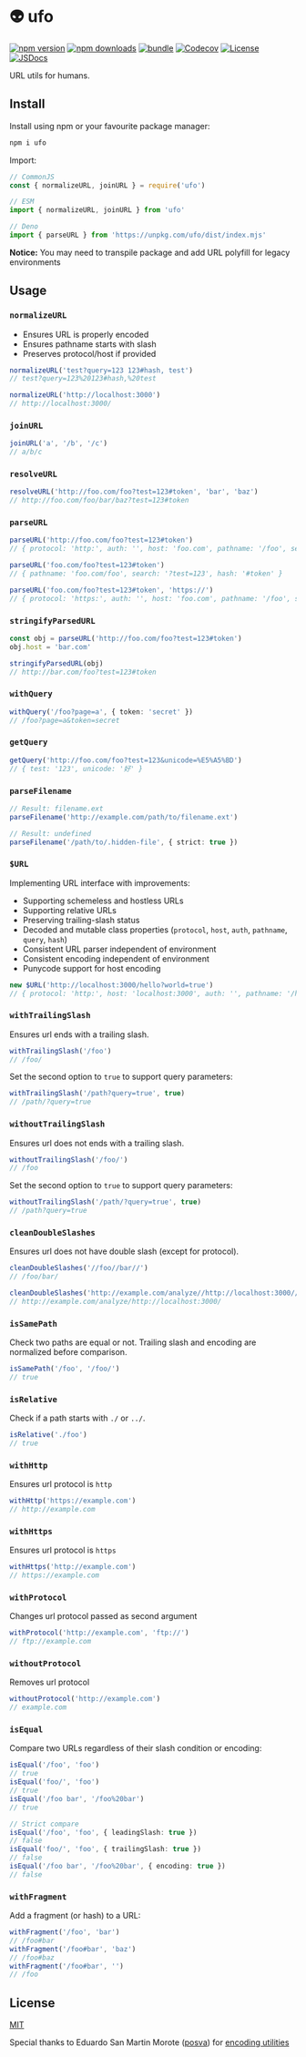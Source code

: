 # 👽 ufo

[![npm version][npm-version-src]][npm-version-href]
[![npm downloads][npm-downloads-src]][npm-downloads-href]
[![bundle][bundle-src]][bundle-href]
[![Codecov][codecov-src]][codecov-href]
[![License][license-src]][license-href]
[![JSDocs][jsdocs-src]][jsdocs-href]

URL utils for humans.

## Install

Install using npm or your favourite package manager:

```bash
npm i ufo
```

Import:

```js
// CommonJS
const { normalizeURL, joinURL } = require('ufo')

// ESM
import { normalizeURL, joinURL } from 'ufo'

// Deno
import { parseURL } from 'https://unpkg.com/ufo/dist/index.mjs'
```

**Notice:** You may need to transpile package and add URL polyfill for legacy environments

## Usage

### `normalizeURL`

- Ensures URL is properly encoded
- Ensures pathname starts with slash
- Preserves protocol/host if provided

```ts
normalizeURL('test?query=123 123#hash, test')
// test?query=123%20123#hash,%20test

normalizeURL('http://localhost:3000')
// http://localhost:3000/
```

### `joinURL`

```ts
joinURL('a', '/b', '/c')
// a/b/c
```

### `resolveURL`

```ts
resolveURL('http://foo.com/foo?test=123#token', 'bar', 'baz')
// http://foo.com/foo/bar/baz?test=123#token
```

### `parseURL`

```ts
parseURL('http://foo.com/foo?test=123#token')
// { protocol: 'http:', auth: '', host: 'foo.com', pathname: '/foo', search: '?test=123', hash: '#token' }

parseURL('foo.com/foo?test=123#token')
// { pathname: 'foo.com/foo', search: '?test=123', hash: '#token' }

parseURL('foo.com/foo?test=123#token', 'https://')
// { protocol: 'https:', auth: '', host: 'foo.com', pathname: '/foo', search: '?test=123', hash: '#token' }
```

### `stringifyParsedURL`

```ts
const obj = parseURL('http://foo.com/foo?test=123#token')
obj.host = 'bar.com'

stringifyParsedURL(obj)
// http://bar.com/foo?test=123#token
```

### `withQuery`

```ts
withQuery('/foo?page=a', { token: 'secret' })
// /foo?page=a&token=secret
```

### `getQuery`

```ts
getQuery('http://foo.com/foo?test=123&unicode=%E5%A5%BD')
// { test: '123', unicode: '好' }
```

### `parseFilename`

```ts
// Result: filename.ext
parseFilename('http://example.com/path/to/filename.ext')

// Result: undefined
parseFilename('/path/to/.hidden-file', { strict: true })
```

### `$URL`

Implementing URL interface with improvements:

- Supporting schemeless and hostless URLs
- Supporting relative URLs
- Preserving trailing-slash status
- Decoded and mutable class properties (`protocol`, `host`, `auth`, `pathname`, `query`, `hash`)
- Consistent URL parser independent of environment
- Consistent encoding independent of environment
- Punycode support for host encoding

```ts
new $URL('http://localhost:3000/hello?world=true')
// { protocol: 'http:', host: 'localhost:3000', auth: '', pathname: '/hello', query: { world: 'true' }, hash: '' }
```

### `withTrailingSlash`

Ensures url ends with a trailing slash.

```ts
withTrailingSlash('/foo')
// /foo/
```

Set the second option to `true` to support query parameters:

```ts
withTrailingSlash('/path?query=true', true)
// /path/?query=true
```

### `withoutTrailingSlash`

Ensures url does not ends with a trailing slash.

```ts
withoutTrailingSlash('/foo/')
// /foo
```

Set the second option to `true` to support query parameters:

```ts
withoutTrailingSlash('/path/?query=true', true)
// /path?query=true
```

### `cleanDoubleSlashes`

Ensures url does not have double slash (except for protocol).

```ts
cleanDoubleSlashes('//foo//bar//')
// /foo/bar/

cleanDoubleSlashes('http://example.com/analyze//http://localhost:3000//')
// http://example.com/analyze/http://localhost:3000/
```

### `isSamePath`

Check two paths are equal or not. Trailing slash and encoding are normalized before comparison.

```ts
isSamePath('/foo', '/foo/')
// true
```

### `isRelative`

Check if a path starts with `./` or `../`.

```ts
isRelative('./foo')
// true
```

### `withHttp`

Ensures url protocol is `http`

```ts
withHttp('https://example.com')
// http://example.com
```

### `withHttps`

Ensures url protocol is `https`

```ts
withHttps('http://example.com')
// https://example.com
```

### `withProtocol`

Changes url protocol passed as second argument

```ts
withProtocol('http://example.com', 'ftp://')
// ftp://example.com
```

### `withoutProtocol`

Removes url protocol

```ts
withoutProtocol('http://example.com')
// example.com
```

### `isEqual`

Compare two URLs regardless of their slash condition or encoding:

```ts
isEqual('/foo', 'foo')
// true
isEqual('foo/', 'foo')
// true
isEqual('/foo bar', '/foo%20bar')
// true

// Strict compare
isEqual('/foo', 'foo', { leadingSlash: true })
// false
isEqual('foo/', 'foo', { trailingSlash: true })
// false
isEqual('/foo bar', '/foo%20bar', { encoding: true })
// false
```

### `withFragment`

Add a fragment (or hash) to a URL:

```ts
withFragment('/foo', 'bar')
// /foo#bar
withFragment('/foo#bar', 'baz')
// /foo#baz
withFragment('/foo#bar', '')
// /foo
```

## License

[MIT](./LICENSE)

Special thanks to Eduardo San Martin Morote ([posva](https://github.com/posva)) for [encoding utilities](https://github.com/vuejs/vue-router-next/blob/v4.0.1/src/encoding.ts)

<!-- Badges -->
[npm-version-src]: https://img.shields.io/npm/v/ufo?style=flat&colorA=18181B&colorB=F0DB4F
[npm-version-href]: https://npmjs.com/package/ufo
[npm-downloads-src]: https://img.shields.io/npm/dm/ufo?style=flat&colorA=18181B&colorB=F0DB4F
[npm-downloads-href]: https://npmjs.com/package/ufo
[codecov-src]: https://img.shields.io/codecov/c/gh/unjs/ufo/main?style=flat&colorA=18181B&colorB=F0DB4F
[codecov-href]: https://codecov.io/gh/unjs/ufo
[bundle-src]: https://img.shields.io/bundlephobia/minzip/ufo?style=flat&colorA=18181B&colorB=F0DB4F
[bundle-href]: https://bundlephobia.com/result?p=ufo
[license-src]: https://img.shields.io/github/license/unjs/ufo.svg?style=flat&colorA=18181B&colorB=F0DB4F
[license-href]: https://github.com/unjs/ufo/blob/main/LICENSE
[jsdocs-src]: https://img.shields.io/badge/jsDocs.io-reference-18181B?style=flat&colorA=18181B&colorB=F0DB4F
[jsdocs-href]: https://www.jsdocs.io/package/ufo

